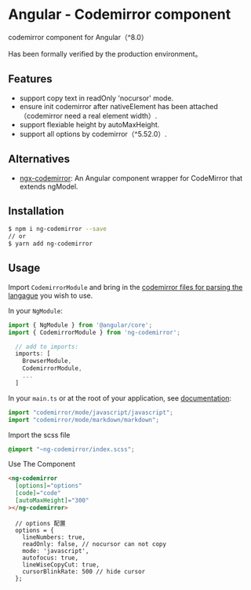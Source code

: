 # Angular - Codemirror component

codemirror component for Angular（^8.0）

Has been formally verified by the production environment。

## Features

- support copy text in readOnly 'nocursor' mode.
- ensure init codemirror after nativeElement has been attached （codemirror need a real element width）.
- support flexiable height by autoMaxHeight.
- support all options by codemirror（^5.52.0）.

## Alternatives

- [ngx-codemirror](https://github.com/TypeCtrl/ngx-codemirror): An Angular component wrapper for CodeMirror that extends ngModel.

## Installation

```bash
$ npm i ng-codemirror --save
// or
$ yarn add ng-codemirror
```

## Usage

Import `CodemirrorModule` and bring in the [codemirror files for parsing the langague](https://codemirror.net/mode/index.html) you wish to use.

In your `NgModule`:

```ts
import { NgModule } from '@angular/core';
import { CodemirrorModule } from 'ng-codemirror';

  // add to imports:
  imports: [
    BrowserModule,
    CodemirrorModule,
    ...
  ]
```

In your `main.ts` or at the root of your application, see [documentation](https://codemirror.net/mode/index.html):

```ts
import "codemirror/mode/javascript/javascript";
import "codemirror/mode/markdown/markdown";
```

Import the scss file

```scss
@import "~ng-codemirror/index.scss";
```

Use The Component

```html
<ng-codemirror
  [options]="options"
  [code]="code"
  [autoMaxHeight]="300"
></ng-codemirror>
```

```TS
  // options 配置
  options = {
    lineNumbers: true,
    readOnly: false, // nocursor can not copy
    mode: 'javascript',
    autofocus: true,
    lineWiseCopyCut: true,
    cursorBlinkRate: 500 // hide cursor
  };
```
